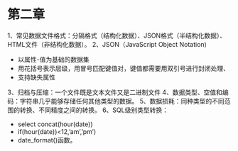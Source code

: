 # 第二章
1、常见数据文件格式：分隔格式（结构化数据）、JSON格式（半结构化数据）、HTML文件（非结构化数据）。
2、JSON（JavaScript Object Notation)
+ 以属性-值为基础的数据集
+ 用花括号表示层级，用冒号匹配键值对，键值都需要用双引号进行封闭处理、
+ 支持缺失属性

3、归档与压缩：一个文件既是文本文件又是二进制文件
4、数据类型、空值和编码：字符串几乎能够存储任何其他类型的数据。
5、数据损耗：同种类型的不同范围的转换、不同精度之间的转换。
6、SQL级别类型转换：
+ select concat(hour(date))
+ if(hour(date))<12,’am’,’pm’)
+ date_format()函数。

